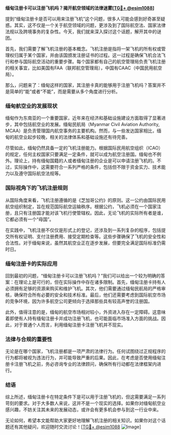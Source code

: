 **缅甸注册卡可以注册飞机吗？揭开航空领域的法律迷雾[[TG💪+ @esim1088](https://t.me/s/esim1088)]**

提到“缅甸注册卡是否可以用来注册飞机”这个问题，很多人可能会感到好奇甚至疑惑。其实，这不仅是一个关于航空领域的问题，更涉及到了国际航空法、国家法律法规以及跨境事务的复杂性。今天，我们就来深入探讨这个话题，解开其中的谜团。

首先，我们需要了解飞机注册的基本概念。飞机注册是指将一架飞机的所有权或管理权归属于某个国家，并由该国颁发注册证书的过程。这一过程是确保飞机合法飞行和参与国际航空活动的重要步骤。每个国家都有自己的航空管理局负责飞机注册的相关事宜，比如美国有FAA（联邦航空管理局），中国有CAAC（中国民用航空局）。

那么，问题来了：缅甸这样的国家，其注册卡真的能够用于注册飞机吗？答案并不是简单的“能”或者“不能”，而是需要从多个角度进行分析。

### 缅甸航空业的发展现状

缅甸作为东南亚的一个重要国家，近年来在经济和基础设施建设方面取得了显著进步，其中包括航空业的发展。缅甸民航局（Myanmar Civil Aviation Authority, MCAA）是负责管理国内航空事务的主要机构。然而，与一些发达国家相比，缅甸的航空业起步较晚，相关的法律体系和基础设施还有待完善。

尽管如此，缅甸仍然具备一定的飞机注册能力。根据国际民用航空组织（ICAO）的规定，任何主权国家只要满足一定条件，就可以成为航空注册国。缅甸也不例外。理论上，持有缅甸国籍的人或者缅甸注册的企业是可以申请注册飞机的。不过，实际操作中，这需要符合一系列严格的条件，包括但不限于资金实力、技术能力以及遵守国际航空法规等。

### 国际视角下的飞机注册规则

从国际角度来看，飞机注册遵循的是《芝加哥公约》的原则。这一公约由国际民用航空组织制定，旨在规范国际航空运输秩序。根据公约，飞机必须在一个国家注册，且只有注册国才能对该飞机行使管辖权。因此，无论飞机的实际所有者是谁，它都必须有一个“母国”。

在实践中，飞机注册不仅仅是形式上的登记，还涉及到一系列复杂的程序，包括提交所有权证明、支付注册费用、接受定期检查等。这些步骤确保了飞机的安全性和合法性。对于缅甸来说，虽然其航空业正在逐步发展，但要完全满足国际标准仍需时日。

### 缅甸注册卡的实际应用

回到最初的问题，“缅甸注册卡可以注册飞机吗？”我们可以给出一个较为明确的答案：在理论上是可行的，但在实际操作中存在诸多限制。首先，缅甸注册卡持有人必须拥有足够的资源来购买和维护飞机。其次，他们需要通过缅甸民航局的严格审核，确保符合所有必要的安全和技术标准。最后，他们还需要考虑到国际航空市场的竞争环境，因为许多航空公司更倾向于选择那些具有较高声誉的注册国。

此外，值得注意的是，缅甸的航空市场相对较小，外资进入存在一定障碍。这意味着即使有人持有缅甸注册卡并成功注册飞机，也可能面临市场准入方面的挑战。因此，对于普通个人而言，利用缅甸注册卡注册飞机并不现实。

### 法律与合规的重要性

无论是在哪个国家，飞机注册都是一项严肃的法律行为。任何试图绕过正规程序的行为都将被视为违法行为，并可能导致严重的后果。因此，在考虑是否使用缅甸注册卡注册飞机之前，务必咨询专业的法律顾问，确保所有行动都在法律框架内进行。

### 结语

综上所述，缅甸注册卡在特定条件下是可以用于注册飞机的，但这需要满足一系列苛刻的要求。对于大多数人来说，这并不是一个现实的选择。如果你对缅甸航空业感兴趣，不妨关注其未来的发展动态，或许会有更多机会参与到这一行业中来。

无论如何，希望本文能帮助大家更好地理解飞机注册的相关知识。如果你对这个话题还有其他疑问，欢迎随时交流讨论！[[TG💪+ @esim1088](https://t.me/s/esim1088) ![Image](https://i.postimg.cc/4NQfJmqS/Snipaste-2025-05-13-00-14-12.png)]